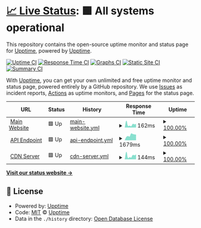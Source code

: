 # [📈 Live Status](https://upptime.github.io/upptime): <!--live status--> **🟩 All systems operational**

This repository contains the open-source uptime monitor and status page for [Upptime](https://upptime.js.org), powered by [Upptime](https://github.com/upptime/upptime).

[![Uptime CI](https://github.com/mbaharip/upptime/workflows/Uptime%20CI/badge.svg)](https://github.com/mbaharip/upptime/actions?query=workflow%3A%22Uptime+CI%22)
[![Response Time CI](https://github.com/mbaharip/upptime/workflows/Response%20Time%20CI/badge.svg)](https://github.com/mbaharip/upptime/actions?query=workflow%3A%22Response+Time+CI%22)
[![Graphs CI](https://github.com/mbaharip/upptime/workflows/Graphs%20CI/badge.svg)](https://github.com/mbaharip/upptime/actions?query=workflow%3A%22Graphs+CI%22)
[![Static Site CI](https://github.com/mbaharip/upptime/workflows/Static%20Site%20CI/badge.svg)](https://github.com/mbaharip/upptime/actions?query=workflow%3A%22Static+Site+CI%22)
[![Summary CI](https://github.com/mbaharip/upptime/workflows/Summary%20CI/badge.svg)](https://github.com/mbaharip/upptime/actions?query=workflow%3A%22Summary+CI%22)

With [Upptime](https://upptime.js.org), you can get your own unlimited and free uptime monitor and status page, powered entirely by a GitHub repository. We use [Issues](https://github.com/upptime/upptime/issues) as incident reports, [Actions](https://github.com/mbaharip/upptime/actions) as uptime monitors, and [Pages](https://upptime.github.io/upptime) for the status page.

<!--start: status pages-->
<!-- This summary is generated by Upptime (https://github.com/upptime/upptime) -->
<!-- Do not edit this manually, your changes will be overwritten -->
<!-- prettier-ignore -->
| URL | Status | History | Response Time | Uptime |
| --- | ------ | ------- | ------------- | ------ |
| <img alt="" src="https://icons.duckduckgo.com/ip3/www.mbaharip.me.ico" height="13"> [Main Website](https://www.mbaharip.me) | 🟩 Up | [main-website.yml](https://github.com/mbahArip/upptime/commits/HEAD/history/main-website.yml) | <details><summary><img alt="Response time graph" src="./graphs/main-website/response-time-week.png" height="20"> 162ms</summary><br><a href="https://status.mbaharip.me/history/main-website"><img alt="Response time 142" src="https://img.shields.io/endpoint?url=https%3A%2F%2Fraw.githubusercontent.com%2FmbahArip%2Fupptime%2FHEAD%2Fapi%2Fmain-website%2Fresponse-time.json"></a><br><a href="https://status.mbaharip.me/history/main-website"><img alt="24-hour response time 187" src="https://img.shields.io/endpoint?url=https%3A%2F%2Fraw.githubusercontent.com%2FmbahArip%2Fupptime%2FHEAD%2Fapi%2Fmain-website%2Fresponse-time-day.json"></a><br><a href="https://status.mbaharip.me/history/main-website"><img alt="7-day response time 162" src="https://img.shields.io/endpoint?url=https%3A%2F%2Fraw.githubusercontent.com%2FmbahArip%2Fupptime%2FHEAD%2Fapi%2Fmain-website%2Fresponse-time-week.json"></a><br><a href="https://status.mbaharip.me/history/main-website"><img alt="30-day response time 148" src="https://img.shields.io/endpoint?url=https%3A%2F%2Fraw.githubusercontent.com%2FmbahArip%2Fupptime%2FHEAD%2Fapi%2Fmain-website%2Fresponse-time-month.json"></a><br><a href="https://status.mbaharip.me/history/main-website"><img alt="1-year response time 142" src="https://img.shields.io/endpoint?url=https%3A%2F%2Fraw.githubusercontent.com%2FmbahArip%2Fupptime%2FHEAD%2Fapi%2Fmain-website%2Fresponse-time-year.json"></a></details> | <details><summary><a href="https://status.mbaharip.me/history/main-website">100.00%</a></summary><a href="https://status.mbaharip.me/history/main-website"><img alt="All-time uptime 100.00%" src="https://img.shields.io/endpoint?url=https%3A%2F%2Fraw.githubusercontent.com%2FmbahArip%2Fupptime%2FHEAD%2Fapi%2Fmain-website%2Fuptime.json"></a><br><a href="https://status.mbaharip.me/history/main-website"><img alt="24-hour uptime 100.00%" src="https://img.shields.io/endpoint?url=https%3A%2F%2Fraw.githubusercontent.com%2FmbahArip%2Fupptime%2FHEAD%2Fapi%2Fmain-website%2Fuptime-day.json"></a><br><a href="https://status.mbaharip.me/history/main-website"><img alt="7-day uptime 100.00%" src="https://img.shields.io/endpoint?url=https%3A%2F%2Fraw.githubusercontent.com%2FmbahArip%2Fupptime%2FHEAD%2Fapi%2Fmain-website%2Fuptime-week.json"></a><br><a href="https://status.mbaharip.me/history/main-website"><img alt="30-day uptime 100.00%" src="https://img.shields.io/endpoint?url=https%3A%2F%2Fraw.githubusercontent.com%2FmbahArip%2Fupptime%2FHEAD%2Fapi%2Fmain-website%2Fuptime-month.json"></a><br><a href="https://status.mbaharip.me/history/main-website"><img alt="1-year uptime 100.00%" src="https://img.shields.io/endpoint?url=https%3A%2F%2Fraw.githubusercontent.com%2FmbahArip%2Fupptime%2FHEAD%2Fapi%2Fmain-website%2Fuptime-year.json"></a></details>
| <img alt="" src="https://icons.duckduckgo.com/ip3/api.mbaharip.me.ico" height="13"> [API Endpoint](https://api.mbaharip.me/server) | 🟩 Up | [api-endpoint.yml](https://github.com/mbahArip/upptime/commits/HEAD/history/api-endpoint.yml) | <details><summary><img alt="Response time graph" src="./graphs/api-endpoint/response-time-week.png" height="20"> 1679ms</summary><br><a href="https://status.mbaharip.me/history/api-endpoint"><img alt="Response time 1655" src="https://img.shields.io/endpoint?url=https%3A%2F%2Fraw.githubusercontent.com%2FmbahArip%2Fupptime%2FHEAD%2Fapi%2Fapi-endpoint%2Fresponse-time.json"></a><br><a href="https://status.mbaharip.me/history/api-endpoint"><img alt="24-hour response time 1885" src="https://img.shields.io/endpoint?url=https%3A%2F%2Fraw.githubusercontent.com%2FmbahArip%2Fupptime%2FHEAD%2Fapi%2Fapi-endpoint%2Fresponse-time-day.json"></a><br><a href="https://status.mbaharip.me/history/api-endpoint"><img alt="7-day response time 1679" src="https://img.shields.io/endpoint?url=https%3A%2F%2Fraw.githubusercontent.com%2FmbahArip%2Fupptime%2FHEAD%2Fapi%2Fapi-endpoint%2Fresponse-time-week.json"></a><br><a href="https://status.mbaharip.me/history/api-endpoint"><img alt="30-day response time 1635" src="https://img.shields.io/endpoint?url=https%3A%2F%2Fraw.githubusercontent.com%2FmbahArip%2Fupptime%2FHEAD%2Fapi%2Fapi-endpoint%2Fresponse-time-month.json"></a><br><a href="https://status.mbaharip.me/history/api-endpoint"><img alt="1-year response time 1655" src="https://img.shields.io/endpoint?url=https%3A%2F%2Fraw.githubusercontent.com%2FmbahArip%2Fupptime%2FHEAD%2Fapi%2Fapi-endpoint%2Fresponse-time-year.json"></a></details> | <details><summary><a href="https://status.mbaharip.me/history/api-endpoint">100.00%</a></summary><a href="https://status.mbaharip.me/history/api-endpoint"><img alt="All-time uptime 100.00%" src="https://img.shields.io/endpoint?url=https%3A%2F%2Fraw.githubusercontent.com%2FmbahArip%2Fupptime%2FHEAD%2Fapi%2Fapi-endpoint%2Fuptime.json"></a><br><a href="https://status.mbaharip.me/history/api-endpoint"><img alt="24-hour uptime 100.00%" src="https://img.shields.io/endpoint?url=https%3A%2F%2Fraw.githubusercontent.com%2FmbahArip%2Fupptime%2FHEAD%2Fapi%2Fapi-endpoint%2Fuptime-day.json"></a><br><a href="https://status.mbaharip.me/history/api-endpoint"><img alt="7-day uptime 100.00%" src="https://img.shields.io/endpoint?url=https%3A%2F%2Fraw.githubusercontent.com%2FmbahArip%2Fupptime%2FHEAD%2Fapi%2Fapi-endpoint%2Fuptime-week.json"></a><br><a href="https://status.mbaharip.me/history/api-endpoint"><img alt="30-day uptime 100.00%" src="https://img.shields.io/endpoint?url=https%3A%2F%2Fraw.githubusercontent.com%2FmbahArip%2Fupptime%2FHEAD%2Fapi%2Fapi-endpoint%2Fuptime-month.json"></a><br><a href="https://status.mbaharip.me/history/api-endpoint"><img alt="1-year uptime 100.00%" src="https://img.shields.io/endpoint?url=https%3A%2F%2Fraw.githubusercontent.com%2FmbahArip%2Fupptime%2FHEAD%2Fapi%2Fapi-endpoint%2Fuptime-year.json"></a></details>
| <img alt="" src="https://icons.duckduckgo.com/ip3/cdn.mbaharip.me.ico" height="13"> [CDN Server](https://cdn.mbaharip.me) | 🟩 Up | [cdn-server.yml](https://github.com/mbahArip/upptime/commits/HEAD/history/cdn-server.yml) | <details><summary><img alt="Response time graph" src="./graphs/cdn-server/response-time-week.png" height="20"> 144ms</summary><br><a href="https://status.mbaharip.me/history/cdn-server"><img alt="Response time 144" src="https://img.shields.io/endpoint?url=https%3A%2F%2Fraw.githubusercontent.com%2FmbahArip%2Fupptime%2FHEAD%2Fapi%2Fcdn-server%2Fresponse-time.json"></a><br><a href="https://status.mbaharip.me/history/cdn-server"><img alt="24-hour response time 191" src="https://img.shields.io/endpoint?url=https%3A%2F%2Fraw.githubusercontent.com%2FmbahArip%2Fupptime%2FHEAD%2Fapi%2Fcdn-server%2Fresponse-time-day.json"></a><br><a href="https://status.mbaharip.me/history/cdn-server"><img alt="7-day response time 144" src="https://img.shields.io/endpoint?url=https%3A%2F%2Fraw.githubusercontent.com%2FmbahArip%2Fupptime%2FHEAD%2Fapi%2Fcdn-server%2Fresponse-time-week.json"></a><br><a href="https://status.mbaharip.me/history/cdn-server"><img alt="30-day response time 140" src="https://img.shields.io/endpoint?url=https%3A%2F%2Fraw.githubusercontent.com%2FmbahArip%2Fupptime%2FHEAD%2Fapi%2Fcdn-server%2Fresponse-time-month.json"></a><br><a href="https://status.mbaharip.me/history/cdn-server"><img alt="1-year response time 144" src="https://img.shields.io/endpoint?url=https%3A%2F%2Fraw.githubusercontent.com%2FmbahArip%2Fupptime%2FHEAD%2Fapi%2Fcdn-server%2Fresponse-time-year.json"></a></details> | <details><summary><a href="https://status.mbaharip.me/history/cdn-server">100.00%</a></summary><a href="https://status.mbaharip.me/history/cdn-server"><img alt="All-time uptime 100.00%" src="https://img.shields.io/endpoint?url=https%3A%2F%2Fraw.githubusercontent.com%2FmbahArip%2Fupptime%2FHEAD%2Fapi%2Fcdn-server%2Fuptime.json"></a><br><a href="https://status.mbaharip.me/history/cdn-server"><img alt="24-hour uptime 100.00%" src="https://img.shields.io/endpoint?url=https%3A%2F%2Fraw.githubusercontent.com%2FmbahArip%2Fupptime%2FHEAD%2Fapi%2Fcdn-server%2Fuptime-day.json"></a><br><a href="https://status.mbaharip.me/history/cdn-server"><img alt="7-day uptime 100.00%" src="https://img.shields.io/endpoint?url=https%3A%2F%2Fraw.githubusercontent.com%2FmbahArip%2Fupptime%2FHEAD%2Fapi%2Fcdn-server%2Fuptime-week.json"></a><br><a href="https://status.mbaharip.me/history/cdn-server"><img alt="30-day uptime 100.00%" src="https://img.shields.io/endpoint?url=https%3A%2F%2Fraw.githubusercontent.com%2FmbahArip%2Fupptime%2FHEAD%2Fapi%2Fcdn-server%2Fuptime-month.json"></a><br><a href="https://status.mbaharip.me/history/cdn-server"><img alt="1-year uptime 100.00%" src="https://img.shields.io/endpoint?url=https%3A%2F%2Fraw.githubusercontent.com%2FmbahArip%2Fupptime%2FHEAD%2Fapi%2Fcdn-server%2Fuptime-year.json"></a></details>

<!--end: status pages-->

[**Visit our status website →**](https://upptime.github.io/upptime)

## 📄 License

- Powered by: [Upptime](https://github.com/upptime/upptime)
- Code: [MIT](./LICENSE) © [Upptime](https://upptime.js.org)
- Data in the `./history` directory: [Open Database License](https://opendatacommons.org/licenses/odbl/1-0/)
